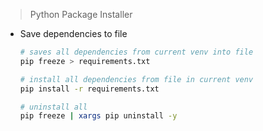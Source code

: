 > Python Package Installer

- Save dependencies to file
	```bash
	# saves all dependencies from current venv into file
	pip freeze > requirements.txt

	# install all dependencies from file in current venv
	pip install -r requirements.txt
	
	# uninstall all 
	pip freeze | xargs pip uninstall -y
	```